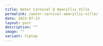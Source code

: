 ```yaml
---
title: Water Carnival @ Amaryllis Ville
permalink: /water-carnival-amaryllis-ville/
date: 2022-07-23
layout: post
description: ""
image: ""
variant: tiptap
---
```

